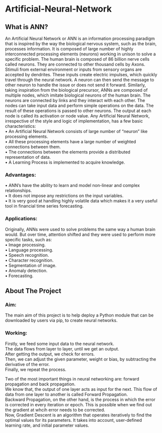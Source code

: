# Artificial-Neural-Network
## What is ANN?
An Artificial Neural Network or ANN is an information processing paradigm that is inspired by the way the biological nervous system, such as the brain, processes information. It is composed of large number of highly interconnected processing elements (neurons) working in unison to solve a specific problem.
The human brain is composed of 86 billion nerve cells called neurons. They are connected to other thousand cells by Axons. Stimuli from external environment or inputs from sensory organs are accepted by dendrites. These inputs create electric impulses, which quickly travel through the neural network. A neuron can then send the message to other neuron to handle the issue or does not send it forward. Similarly, taking inspiration from the biological precursor, ANNs are composed of multiple nodes, which imitate biological neurons of the human brain. The neurons are connected by links and they interact with each other. The nodes can take input data and perform simple operations on the data. The result of these operations is passed to other neurons. The output at each node is called its activation or node value.
Any Artificial Neural Network, irrespective of the style and logic of implementation, has a few basic characteristics:\
     • An Artificial Neural Network consists of large number of  “neuron” like processing elements.\
     • All these processing elements have a large number of weighted connections between them.\
     • The connections between the elements provide a distributed representation of data.\
     • A Learning Process is implemented to acquire knowledge.

### Advantages:
• ANN’s have the ability to learn and model non-linear and complex relationships.\
• It does not impose any restrictions on the input variables.\
• It is very good at handling highly volatile data which makes it a very useful tool in financial time series forecasting.
    
### Applications:
Originally, ANNs were used to solve problems the same way a human brain would. But over time, attention shifted and they were used to perform more specific tasks, such as:\
      • Image processing.\
      • Language processing.\
      • Speech recognition.\
      • Character recognition.\
      • Segmentation of image.\
      • Anomaly detection.\
      • Forecasting.

## About The Project
### Aim:
The main aim of this project is to help deploy a Python module that can be downloaded by users via pip, to create neural networks.

### Working:
Firstly, we feed some input data to the neural network.\
The data flows from layer to layer, until we get an output.\
After getting the output, we check for errors.\
Then, we can adjust the given parameter, weight or bias, by subtracting the derivative of the error.\
Finally, we repeat the process.

Two of the most important things in neural networking are: forward propagation and back propagation.\
We know that, the output of one layer acts as input for the next. This flow of data from one layer to another is called Forward Propagation.\
Backward Propagation, on the other hand, is the process in which the error is corrected in every iteration or epoch. This is possible when we find out the gradient at whcih error needs to be corrected.\
Now, Gradient Descent is an algorithm that operates iteratively to find the optimal values for its parameters. It takes into account, user-defined learning rate, and initial parameter values.
